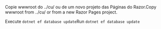 <span data-ttu-id="5715d-101">Copie wwwroot do ../cu/ ou de um novo projeto das Páginas do Razor.</span><span class="sxs-lookup"><span data-stu-id="5715d-101">Copy wwwroot from ../cu/ or from a new Razor Pages project.</span></span>

<span data-ttu-id="5715d-102">Execute `dotnet ef database update`</span><span class="sxs-lookup"><span data-stu-id="5715d-102">Run `dotnet ef database update`</span></span>
